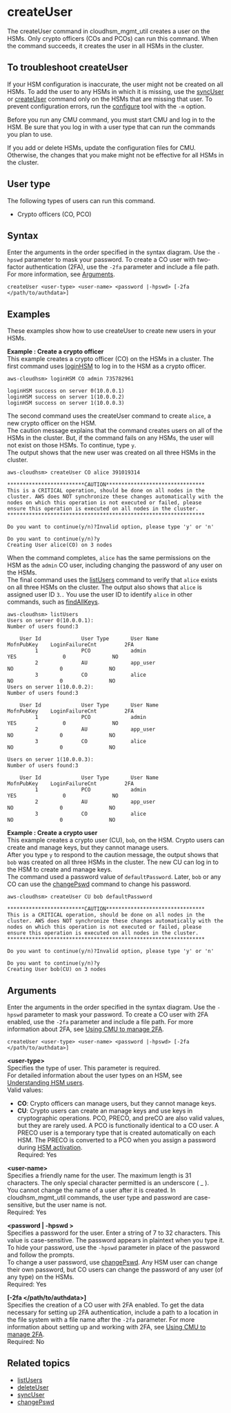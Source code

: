 # createUser<a name="cloudhsm_mgmt_util-createUser"></a>

The createUser command in cloudhsm\_mgmt\_util creates a user on the HSMs\. Only crypto officers \(COs and PCOs\) can run this command\. When the command succeeds, it creates the user in all HSMs in the cluster\. 

## To troubleshoot createUser<a name="troubleshoot-createuser"></a>

 If your HSM configuration is inaccurate, the user might not be created on all HSMs\. To add the user to any HSMs in which it is missing, use the [syncUser](cloudhsm_mgmt_util-syncUser.md) or [createUser](#cloudhsm_mgmt_util-createUser) command only on the HSMs that are missing that user\. To prevent configuration errors, run the [configure](configure-tool.md) tool with the `-m` option\. 

Before you run any CMU command, you must start CMU and log in to the HSM\. Be sure that you log in with a user type that can run the commands you plan to use\.

If you add or delete HSMs, update the configuration files for CMU\. Otherwise, the changes that you make might not be effective for all HSMs in the cluster\.

## User type<a name="createUser-userType"></a>

The following types of users can run this command\.
+ Crypto officers \(CO, PCO\)

## Syntax<a name="createUser-syntax"></a>

Enter the arguments in the order specified in the syntax diagram\. Use the `-hpswd` parameter to mask your password\. To create a CO user with two\-factor authentication \(2FA\), use the `-2fa` parameter and include a file path\. For more information, see [Arguments](#createUser-params)\.

```
createUser <user-type> <user-name> <password |-hpswd> [-2fa </path/to/authdata>]
```

## Examples<a name="createUser-examples"></a>

These examples show how to use createUser to create new users in your HSMs\.

**Example : Create a crypto officer**  
This example creates a crypto officer \(CO\) on the HSMs in a cluster\. The first command uses [loginHSM](cloudhsm_mgmt_util-loginLogout.md) to log in to the HSM as a crypto officer\.  

```
aws-cloudhsm> loginHSM CO admin 735782961

loginHSM success on server 0(10.0.0.1)
loginHSM success on server 1(10.0.0.2)
loginHSM success on server 1(10.0.0.3)
```
The second command uses the createUser command to create `alice`, a new crypto officer on the HSM\.  
The caution message explains that the command creates users on all of the HSMs in the cluster\. But, if the command fails on any HSMs, the user will not exist on those HSMs\. To continue, type `y`\.  
The output shows that the new user was created on all three HSMs in the cluster\.  

```
aws-cloudhsm> createUser CO alice 391019314

*************************CAUTION********************************
This is a CRITICAL operation, should be done on all nodes in the
cluster. AWS does NOT synchronize these changes automatically with the
nodes on which this operation is not executed or failed, please
ensure this operation is executed on all nodes in the cluster.
****************************************************************

Do you want to continue(y/n)?Invalid option, please type 'y' or 'n'

Do you want to continue(y/n)?y
Creating User alice(CO) on 3 nodes
```
When the command completes, `alice` has the same permissions on the HSM as the `admin` CO user, including changing the password of any user on the HSMs\.  
The final command uses the [listUsers](cloudhsm_mgmt_util-listUsers.md) command to verify that `alice` exists on all three HSMs on the cluster\. The output also shows that `alice` is assigned user ID `3`\.`.` You use the user ID to identify `alice` in other commands, such as [findAllKeys](cloudhsm_mgmt_util-findAllKeys.md)\.  

```
aws-cloudhsm> listUsers
Users on server 0(10.0.0.1):
Number of users found:3

    User Id             User Type       User Name                          MofnPubKey    LoginFailureCnt         2FA
         1              PCO             admin                                   YES               0               NO
         2              AU              app_user                                 NO               0               NO
         3              CO              alice                                    NO               0               NO
Users on server 1(10.0.0.2):
Number of users found:3

    User Id             User Type       User Name                          MofnPubKey    LoginFailureCnt         2FA
         1              PCO             admin                                   YES               0               NO
         2              AU              app_user                                 NO               0               NO
         3              CO              alice                                    NO               0               NO

Users on server 1(10.0.0.3):
Number of users found:3

    User Id             User Type       User Name                          MofnPubKey    LoginFailureCnt         2FA
         1              PCO             admin                                   YES               0               NO
         2              AU              app_user                                 NO               0               NO
         3              CO              alice                                    NO               0               NO
```

**Example : Create a crypto user**  
This example creates a crypto user \(CU\), `bob`, on the HSM\. Crypto users can create and manage keys, but they cannot manage users\.   
After you type `y` to respond to the caution message, the output shows that `bob` was created on all three HSMs in the cluster\. The new CU can log in to the HSM to create and manage keys\.  
The command used a password value of `defaultPassword`\. Later, `bob` or any CO can use the [changePswd](cloudhsm_mgmt_util-changePswd.md) command to change his password\.  

```
aws-cloudhsm> createUser CU bob defaultPassword

*************************CAUTION********************************
This is a CRITICAL operation, should be done on all nodes in the
cluster. AWS does NOT synchronize these changes automatically with the
nodes on which this operation is not executed or failed, please
ensure this operation is executed on all nodes in the cluster.
****************************************************************

Do you want to continue(y/n)?Invalid option, please type 'y' or 'n'

Do you want to continue(y/n)?y
Creating User bob(CU) on 3 nodes
```

## Arguments<a name="createUser-params"></a>

Enter the arguments in the order specified in the syntax diagram\. Use the `-hpswd` parameter to mask your password\. To create a CO user with 2FA enabled, use the `-2fa` parameter and include a file path\. For more information about 2FA, see [Using CMU to manage 2FA](manage-2fa.md)\.

```
createUser <user-type> <user-name> <password |-hpswd> [-2fa </path/to/authdata>]
```

**<user\-type>**  
Specifies the type of user\. This parameter is required\.   
For detailed information about the user types on an HSM, see [Understanding HSM users](manage-hsm-users-chsm-cli.md#understanding-users)\.  
Valid values:  
+ **CO**: Crypto officers can manage users, but they cannot manage keys\. 
+ **CU**: Crypto users can create an manage keys and use keys in cryptographic operations\.
PCO, PRECO, and preCO are also valid values, but they are rarely used\. A PCO is functionally identical to a CO user\. A PRECO user is a temporary type that is created automatically on each HSM\. The PRECO is converted to a PCO when you assign a password during [HSM activation](activate-cluster.md)\.  
Required: Yes

**<user\-name>**  
Specifies a friendly name for the user\. The maximum length is 31 characters\. The only special character permitted is an underscore \( \_ \)\.  
You cannot change the name of a user after it is created\. In cloudhsm\_mgmt\_util commands, the user type and password are case\-sensitive, but the user name is not\.  
Required: Yes

**<password \| \-hpswd >**  
Specifies a password for the user\. Enter a string of 7 to 32 characters\. This value is case\-sensitive\. The password appears in plaintext when you type it\. To hide your password, use the `-hpswd` parameter in place of the password and follow the prompts\.   
To change a user password, use [changePswd](cloudhsm_mgmt_util-changePswd.md)\. Any HSM user can change their own password, but CO users can change the password of any user \(of any type\) on the HSMs\.  
Required: Yes

**\[\-2fa </path/to/authdata>\]**  
Specifies the creation of a CO user with 2FA enabled\. To get the data necessary for setting up 2FA authentication, include a path to a location in the file system with a file name after the `-2fa` parameter\. For more information about setting up and working with 2FA, see [Using CMU to manage 2FA](manage-2fa.md)\.  
Required: No

## Related topics<a name="createUser-seealso"></a>
+ [listUsers](cloudhsm_mgmt_util-listUsers.md)
+ [deleteUser](cloudhsm_mgmt_util-deleteUser.md)
+ [syncUser](cloudhsm_mgmt_util-syncUser.md)
+ [changePswd](cloudhsm_mgmt_util-changePswd.md)